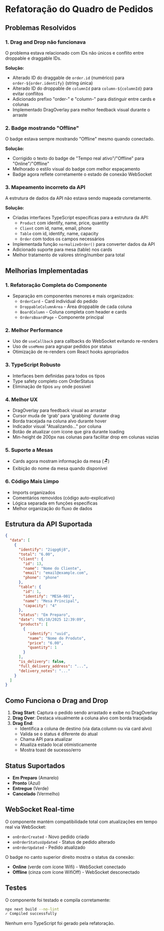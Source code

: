 # Refatoração do Quadro de Pedidos

## Problemas Resolvidos

### 1. **Drag and Drop não funcionava**
O problema estava relacionado com IDs não únicos e conflito entre droppable e draggable IDs.

**Solução:**
- Alterado ID do draggable de `order.id` (numérico) para `order-${order.identify}` (string única)
- Alterado ID do droppable de `columnId` para `column-${columnId}` para evitar conflitos
- Adicionado prefixo "order-" e "column-" para distinguir entre cards e colunas
- Implementado DragOverlay para melhor feedback visual durante o arraste

### 2. **Badge mostrando "Offline"**
O badge estava sempre mostrando "Offline" mesmo quando conectado.

**Solução:**
- Corrigido o texto do badge de "Tempo real ativo"/"Offline" para "Online"/"Offline"
- Melhorado o estilo visual do badge com melhor espaçamento
- Badge agora reflete corretamente o estado de conexão WebSocket

### 3. **Mapeamento incorreto da API**
A estrutura de dados da API não estava sendo mapeada corretamente.

**Solução:**
- Criadas interfaces TypeScript específicas para a estrutura da API:
  - `Product` com identify, name, price, quantity
  - `Client` com id, name, email, phone
  - `Table` com id, identify, name, capacity
  - `Order` com todos os campos necessários
- Implementada função `normalizeOrder()` para converter dados da API
- Adicionado suporte para mesa (table) nos cards
- Melhor tratamento de valores string/number para total

## Melhorias Implementadas

### 1. **Refatoração Completa do Componente**
- Separação em componentes menores e mais organizados:
  - `OrderCard` - Card individual do pedido
  - `DroppableColumnArea` - Área droppable de cada coluna
  - `BoardColumn` - Coluna completa com header e cards
  - `OrdersBoardPage` - Componente principal

### 2. **Melhor Performance**
- Uso de `useCallback` para callbacks do WebSocket evitando re-renders
- Uso de `useMemo` para agrupar pedidos por status
- Otimização de re-renders com React hooks apropriados

### 3. **TypeScript Robusto**
- Interfaces bem definidas para todos os tipos
- Type safety completo com OrderStatus
- Eliminação de tipos `any` onde possível

### 4. **Melhor UX**
- DragOverlay para feedback visual ao arrastar
- Cursor muda de 'grab' para 'grabbing' durante drag
- Borda tracejada na coluna alvo durante hover
- Indicador visual "Atualizando..." por coluna
- Botão de atualizar com ícone que gira durante loading
- Min-height de 200px nas colunas para facilitar drop em colunas vazias

### 5. **Suporte a Mesas**
- Cards agora mostram informação da mesa (🪑)
- Exibição do nome da mesa quando disponível

### 6. **Código Mais Limpo**
- Imports organizados
- Comentários removidos (código auto-explicativo)
- Lógica separada em funções específicas
- Melhor organização do fluxo de dados

## Estrutura da API Suportada

```json
{
  "data": [
    {
      "identify": "2iqpg6j8",
      "total": "6.00",
      "client": {
        "id": 13,
        "name": "Nome do Cliente",
        "email": "email@example.com",
        "phone": "phone"
      },
      "table": {
        "id": 1,
        "identify": "MESA-001",
        "name": "Mesa Principal",
        "capacity": "4"
      },
      "status": "Em Preparo",
      "date": "05/10/2025 12:39:09",
      "products": [
        {
          "identify": "uuid",
          "name": "Nome do Produto",
          "price": "6.00",
          "quantity": 1
        }
      ],
      "is_delivery": false,
      "full_delivery_address": "...",
      "delivery_notes": "..."
    }
  ]
}
```

## Como Funciona o Drag and Drop

1. **Drag Start**: Captura o pedido sendo arrastado e exibe no DragOverlay
2. **Drag Over**: Destaca visualmente a coluna alvo com borda tracejada
3. **Drag End**: 
   - Identifica a coluna de destino (via data.column ou via card alvo)
   - Valida se o status é diferente do atual
   - Chama API para atualizar
   - Atualiza estado local otimisticamente
   - Mostra toast de sucesso/erro

## Status Suportados

- **Em Preparo** (Amarelo)
- **Pronto** (Azul)
- **Entregue** (Verde)
- **Cancelado** (Vermelho)

## WebSocket Real-time

O componente mantém compatibilidade total com atualizações em tempo real via WebSocket:
- `onOrderCreated` - Novo pedido criado
- `onOrderStatusUpdated` - Status de pedido alterado
- `onOrderUpdated` - Pedido atualizado

O badge no canto superior direito mostra o status da conexão:
- **Online** (verde com ícone Wifi) - WebSocket conectado
- **Offline** (cinza com ícone WifiOff) - WebSocket desconectado

## Testes

O componente foi testado e compila corretamente:
```bash
npx next build --no-lint
✓ Compiled successfully
```

Nenhum erro TypeScript foi gerado pela refatoração.
